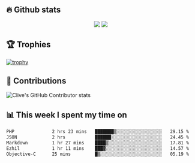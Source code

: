 ## &#128293; Github stats

<!-- GitHub Readme Streak Stats - https://github.com/DenverCoder1/github-readme-streak-stats -->
<p align="center">

<picture>
  <source 
    srcset="https://github-readme-stats.vercel.app/api?username=clivewalkden&count_private=true&show_icons=true&theme=darcula"
    media="(prefers-color-scheme: dark)"
  />
  <source
    srcset="https://github-readme-stats.vercel.app/api?username=clivewalkden&count_private=true&show_icons=true&theme=calm"
    media="(prefers-color-scheme: light), (prefers-color-scheme: no-preference)"
  />
  <img src="https://github-readme-stats.vercel.app/api?username=clivewalkden&count_private=true&show_icons=true&theme=darcula" />
</picture>

<a href="https://git.io/streak-stats" target="_blank">
  <img src="http://github-readme-streak-stats.herokuapp.com?user=clivewalkden&theme=darcula&date_format=j%20M%5B%20Y%5D" />
</a>

</p>

## &#127942; Trophies
[![trophy](https://github-profile-trophy.vercel.app/?username=clivewalkden&theme=onedark)](https://github.com/clivewalkden/github-profile-trophy)

## &#129309; Contributions
![Clive's GitHub Contributor stats](https://github-contributor-stats.vercel.app/api?username=clivewalkden)

## &#128202; This week I spent my time on
<!--START_SECTION:waka-->

```txt
PHP              2 hrs 23 mins   ███████▒░░░░░░░░░░░░░░░░░   29.15 %
JSON             2 hrs           ██████░░░░░░░░░░░░░░░░░░░   24.45 %
Markdown         1 hr 27 mins    ████▒░░░░░░░░░░░░░░░░░░░░   17.81 %
Ezhil            1 hr 11 mins    ███▓░░░░░░░░░░░░░░░░░░░░░   14.57 %
Objective-C      25 mins         █▒░░░░░░░░░░░░░░░░░░░░░░░   05.19 %
```

<!--END_SECTION:waka-->

